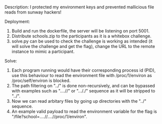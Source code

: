 Description: I protected my environment keys and prevented mallicious file reads from sunway hackers!

Deployment: 
1) Build and run the dockerfile, the server will be listening on port 5001.
2) Distribute schools.zip to the participants as it is a whitebox challenge.
3) solve.py can be used to check the challenge is working as intended (it will solve the challenge and get the flag), change the URL to the remote instance to mimic a participant.

Solve: 
1) Each program running would have their corresponding process id (PID), use this behaviour to read the environment file with /proc/1/environ as /proc/self/environ is blocked.
2) The path filtering on "../" is done non-recursively, and can be bypassed with examples such as "....//" or "..././" sequence as it will be stripped to "../".
3) Now we can read arbitary files by going up directories with the "../" sequence.
4) An example valid payload to read the environment variable for the flag is "/file?school=....//....//proc/1/environ".



